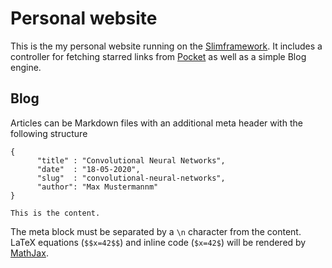 # Personal website

This is the my personal website running on the [Slimframework](http://www.slimframework.com/). It includes a controller for fetching starred links from [Pocket](https://getpocket.com) as well as a simple Blog engine. 

## Blog
Articles can be Markdown files with an additional meta header with the following structure

```
{
      "title" : "Convolutional Neural Networks",
      "date"  : "18-05-2020",
      "slug"  : "convolutional-neural-networks",
      "author": "Max Mustermannm"
}

This is the content.
```

The meta block must be separated by a ```\n``` character from the content. LaTeX equations (```$$x=42$$```) and inline code (```$x=42$```) will be rendered by [MathJax](https://www.mathjax.org/).
